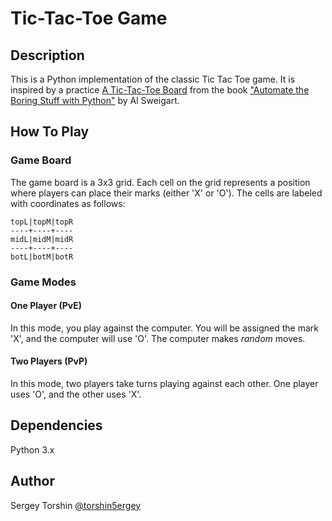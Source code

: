 # Tic-Tac-Toe Game

## Description

This is a Python implementation of the classic Tic Tac Toe game. It is inspired by a practice [A Tic-Tac-Toe Board](https://automatetheboringstuff.com/2e/chapter5/#calibre_link-199) from the book ["Automate the Boring Stuff with Python"](https://automatetheboringstuff.com/) by Al Sweigart.

## How To Play

### Game Board

The game board is a 3x3 grid. Each cell on the grid represents a position where players can place their marks (either 'X' or 'O'). The cells are labeled with coordinates as follows:
```
topL|topM|topR
----+----+----
midL|midM|midR
----+----+----
botL|botM|botR
```

### Game Modes

#### One Player (PvE)

In this mode, you play against the computer. You will be assigned the mark 'X', and the computer will use 'O'. The computer makes *random* moves.

#### Two Players (PvP)

In this mode, two players take turns playing against each other. One player uses 'O', and the other uses 'X'.

## Dependencies

Python 3.x

## Author 

Sergey Torshin [@torshin5ergey](https://github.com/torshin5ergey)
